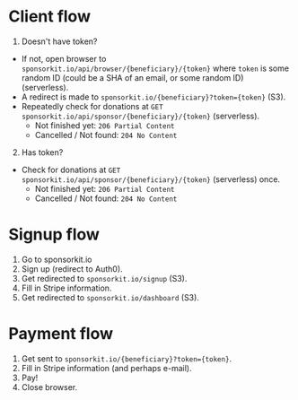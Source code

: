 # Client flow
1. Doesn't have token?
 - If not, open browser to `sponsorkit.io/api/browser/{beneficiary}/{token}` where `token` is some random ID (could be a SHA of an email, or some random ID) (serverless).
 - A redirect is made to `sponsorkit.io/{beneficiary}?token={token}` (S3).
 - Repeatedly check for donations at `GET sponsorkit.io/api/sponsor/{beneficiary}/{token}` (serverless).
    - Not finished yet: `206 Partial Content`
    - Cancelled / Not found: `204 No Content`

2. Has token?
 - Check for donations at `GET sponsorkit.io/api/sponsor/{beneficiary}/{token}` (serverless) once.
    - Not finished yet: `206 Partial Content`
    - Cancelled / Not found: `204 No Content`

# Signup flow
1. Go to sponsorkit.io
2. Sign up (redirect to Auth0).
3. Get redirected to `sponsorkit.io/signup` (S3).
4. Fill in Stripe information.
5. Get redirected to `sponsorkit.io/dashboard` (S3).

# Payment flow
1. Get sent to `sponsorkit.io/{beneficiary}?token={token}`.
2. Fill in Stripe information (and perhaps e-mail).
3. Pay!
4. Close browser.
